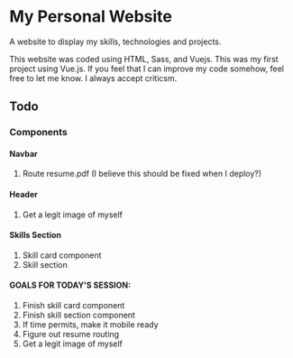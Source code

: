 # My Personal Website

A website to display my skills, technologies and projects.

This website was coded using HTML, Sass, and Vuejs.
This was my first project using Vue.js. If you feel that I can improve my code somehow, feel free to let me know. I always accept criticsm.

## Todo

### Components

#### Navbar
 1. Route resume.pdf (I believe this should be fixed when I deploy?)

#### Header
 1. Get a legit image of myself

#### Skills Section
 1. Skill card component
 2. Skill section

#### GOALS FOR TODAY'S SESSION:
 1. Finish skill card component
 2. Finish skill section component
 3. If time permits, make it mobile ready
 4. Figure out resume routing
 5. Get a legit image of myself